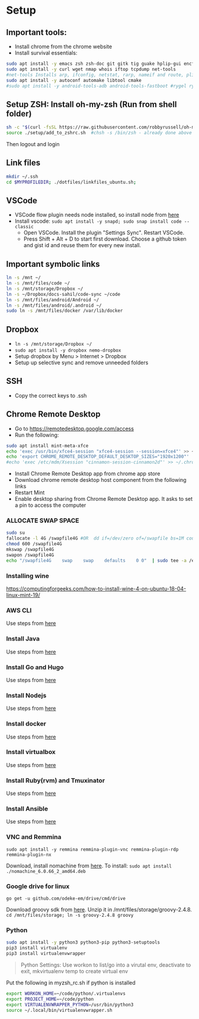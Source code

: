 # Setup

## Important tools:

* Install chrome from the chrome website
* Install survival essentials:

```bash
sudo apt install -y emacs zsh zsh-doc git gitk tig guake hplip-gui encfs openssh-server gparted
sudo apt install -y curl wget nmap whois iftop tcpdump net-tools
#net-tools Installs arp, ifconfig, netstat, rarp, nameif and route, plipconfig, slattach, mii-tool, iptunnel, ipmaddr
sudo apt install -y autoconf automake libtool cmake
#sudo apt install -y android-tools-adb android-tools-fastboot #rygel rygel-preferences
```

## Setup ZSH: Install oh-my-zsh (Run from shell folder)

```bash
sh -c "$(curl -fsSL https://raw.githubusercontent.com/robbyrussell/oh-my-zsh/master/tools/install.sh)"
source ./setup/add_to_zshrc.sh  #chsh -s /bin/zsh - already done above
```

Then logout and login

## Link files

```bash
mkdir ~/.ssh
cd $MYPROFILEDIR; ./dotfiles/linkfiles_ubuntu.sh;
```

## VSCode

* VSCode flow plugin needs node installed, so install node from [here](https://github.com/sahil87/myprofile/blob/master/guides/node.md)
* Install vscode: `sudo apt install -y snapd; sudo snap install code --classic`
  * Open VSCode. Install the plugin "Settings Sync". Restart VSCode.
  * Press Shift + Alt + D to start first download. Choose a github token and gist id and reuse them for every new install.

## Important symbolic links

```bash
ln -s /mnt ~/
ln -s /mnt/files/code ~/
ln -s /mnt/storage/Dropbox ~/
ln -s ~/Dropbox/docs-sahil/code-sync ~/code
ln -s /mnt/files/android/Android ~/
ln -s /mnt/files/android/.android ~/
sudo ln -s /mnt/files/docker /var/lib/docker
```

## Dropbox

* `ln -s /mnt/storage/Dropbox ~/`
* `sudo apt install -y dropbox nemo-dropbox`
* Setup dropbox by Menu > Internet > Dropbox
* Setup up selective sync and remove unneeded folders

## SSH

* Copy the correct keys to .ssh

## Chrome Remote Desktop

* Go to https://remotedesktop.google.com/access
* Run the following:

```bash
sudo apt install mint-meta-xfce
echo 'exec /usr/bin/xfce4-session "xfce4-session --session=xfce4"' >> ~/.chrome-remote-desktop-session
echo 'export CHROME_REMOTE_DESKTOP_DEFAULT_DESKTOP_SIZES="1920x1200"' | sudo tee -a /etc/environment > /dev/null
#echo 'exec /etc/mdm/Xsession "cinnamon-session-cinnamon2d"' >> ~/.chrome-remote-desktop-session
```

* Install Chrome Remote Desktop app from chrome app store
* Download chrome remote desktop host component from the following links
* Restart Mint
* Enable desktop sharing from Chrome Remote Desktop app. It asks to set a pin to access the computer

### ALLOCATE SWAP SPACE

```bash
sudo su
fallocate -l 4G /swapfile4G #OR  dd if=/dev/zero of=/swapfile bs=1M count=1024
chmod 600 /swapfile4G
mkswap /swapfile4G
swapon /swapfile4G
echo "/swapfile4G    swap    swap    defaults    0 0"  | sudo tee -a /etc/fstab > /dev/null
```

### Installing wine

https://computingforgeeks.com/how-to-install-wine-4-on-ubuntu-18-04-linux-mint-19/

### AWS CLI

Use steps from [here](https://github.com/sahil87/myprofile/blob/master/guides/awscli.md)

### Install Java

Use steps from [here](https://github.com/sahil87/myprofile/blob/master/guides/java.md)

### Install Go and Hugo

Use steps from [here](https://github.com/sahil87/myprofile/blob/master/guides/go.md)

### Install Nodejs

Use steps from [here](https://github.com/sahil87/myprofile/blob/master/guides/node.md)

### Install docker

Use steps from [here](https://github.com/sahil87/myprofile/blob/master/guides/docker.md)

### Install virtualbox

Use steps from [here](https://github.com/sahil87/myprofile/blob/master/guides/virtualbox.md)

### Install Ruby(rvm) and Tmuxinator

Use steps from [here](https://github.com/sahil87/myprofile/blob/master/guides/ruby.md)

### Install Ansible

Use steps from [here](https://github.com/sahil87/myprofile/blob/master/guides/ansible.md)

### VNC and Remmina

`sudo apt install -y remmina remmina-plugin-vnc remmina-plugin-rdp remmina-plugin-nx`

Download, install nomachine from [here](https://www.nomachine.com/download/linux&id=1). To install: `sudo apt install ./nomachine_6.0.66_2_amd64.deb`

### Google drive for linux

`go get -u github.com/odeke-em/drive/cmd/drive`

Download groovy sdk from [here](http://groovy-lang.org/download.html). Unzip it in /mnt/files/storage/groovy-2.4.8. `cd /mnt/files/storage; ln -s groovy-2.4.8 groovy`

### Python

```bash
sudo apt install -y python3 python3-pip python3-setuptools
pip3 install virtualenv
pip3 install virtualenvwrapper
```

> Python Settings: Use workon to list/go into a virutal env, deactivate to exit, mkvirtualenv temp to create virtual env

Put the following in myzsh_rc.sh if python is installed

```bash
export WORKON_HOME=~/code/python/.virtualenvs
export PROJECT_HOME=~/code/python
export VIRTUALENVWRAPPER_PYTHON=/usr/bin/python3
source ~/.local/bin/virtualenvwrapper.sh
```
